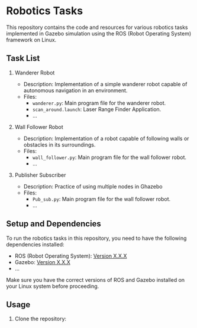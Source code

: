 # Robotics Tasks

This repository contains the code and resources for various robotics tasks implemented in Gazebo simulation using the ROS (Robot Operating System) framework on Linux.

## Task List

1. Wanderer Robot
    - Description: Implementation of a simple wanderer robot capable of autonomous navigation in an environment.
    - Files:
        - `wanderer.py`: Main program file for the wanderer robot.
        - `scan_around.launch`: Laser Range Finder Application.
        - ...

2. Wall Follower Robot
    - Description: Implementation of a robot capable of following walls or obstacles in its surroundings.
    - Files:
        - `wall_follower.py`: Main program file for the wall follower robot.
        - ...
3. Publisher Subscriber
    - Description: Practice of using multiple nodes in Ghazebo
    - Files:
        - `Pub_sub.py`: Main program file for the wall follower robot.
        - ...

## Setup and Dependencies

To run the robotics tasks in this repository, you need to have the following dependencies installed:

- ROS (Robot Operating System): [Version X.X.X](https://ros.org)
- Gazebo: [Version X.X.X](http://gazebosim.org/)
- ...

Make sure you have the correct versions of ROS and Gazebo installed on your Linux system before proceeding.

## Usage

1. Clone the repository:
